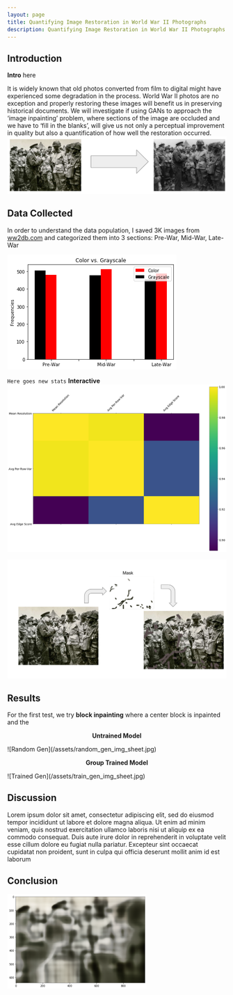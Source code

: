```yaml
---
layout: page
title: Quantifying Image Restoration in World War II Photographs
description: Quantifying Image Restoration in World War II Photographs
---
```

## Introduction
**Intro** here


It is widely known that old photos converted from film to digital might have experienced some degradation in the process. World War II photos are no exception and properly restoring these images will benefit us in preserving historical documents. We will investigate if using GANs to approach the ‘image inpainting’ problem, where sections of the image are occluded and we have to ‘fill in the blanks’, will give us not only a perceptual improvement in quality but also a quantification of how well the restoration occurred.
![Goal](/assets/project_goal.png)


## Data Collected
In order to understand the data population, I saved 3K images from [ww2db.com](https://ww2db.com/) and categorized them into 3 sections: Pre-War, Mid-War, Late-War

![Distribution](/assets/chart.png)


`Here goes
new stats`
**Interactive**
![Correlation](/assets/correlation_mat.png)


![Mask Process](/assets/mask_process.png)


## Results
For the first test, we try **block inpainting** where a center block is inpainted and the 

<p align="center"><strong>Untrained Model</strong></p>
![Random Gen](/assets/random_gen_img_sheet.jpg)

<p align="center"><strong>Group Trained Model</strong></p>
![Trained Gen](/assets/train_gen_img_sheet.jpg)


## Discussion
Lorem ipsum dolor sit amet, consectetur adipiscing elit, sed do eiusmod tempor incididunt ut labore et dolore magna aliqua. Ut enim ad minim veniam, quis nostrud exercitation ullamco laboris nisi ut aliquip ex ea commodo consequat. Duis aute irure dolor in reprehenderit in voluptate velit esse cillum dolore eu fugiat nulla pariatur. Excepteur sint occaecat cupidatat non proident, sunt in culpa qui officia deserunt mollit anim id est laborum

## Conclusion

![Iterations](/assets/200_iters.png)



